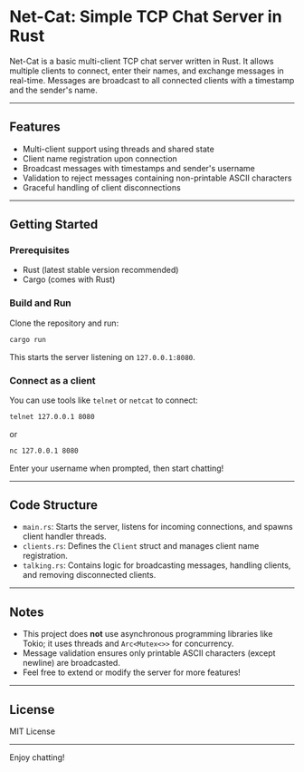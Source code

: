 
# Net-Cat: Simple TCP Chat Server in Rust

Net-Cat is a basic multi-client TCP chat server written in Rust. It allows multiple clients to connect, enter their names, and exchange messages in real-time. Messages are broadcast to all connected clients with a timestamp and the sender's name.

---

## Features

- Multi-client support using threads and shared state
- Client name registration upon connection
- Broadcast messages with timestamps and sender's username
- Validation to reject messages containing non-printable ASCII characters
- Graceful handling of client disconnections

---

## Getting Started

### Prerequisites

- Rust (latest stable version recommended)
- Cargo (comes with Rust)

### Build and Run

Clone the repository and run:

```bash
cargo run
```

This starts the server listening on `127.0.0.1:8080`.

### Connect as a client

You can use tools like `telnet` or `netcat` to connect:

```bash
telnet 127.0.0.1 8080
```

or

```bash
nc 127.0.0.1 8080
```

Enter your username when prompted, then start chatting!

---

## Code Structure

- `main.rs`: Starts the server, listens for incoming connections, and spawns client handler threads.
- `clients.rs`: Defines the `Client` struct and manages client name registration.
- `talking.rs`: Contains logic for broadcasting messages, handling clients, and removing disconnected clients.

---

## Notes

- This project does **not** use asynchronous programming libraries like Tokio; it uses threads and `Arc<Mutex<>>` for concurrency.
- Message validation ensures only printable ASCII characters (except newline) are broadcasted.
- Feel free to extend or modify the server for more features!

---

## License

MIT License

---

Enjoy chatting!
